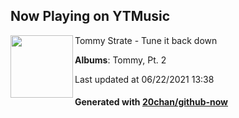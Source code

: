 ## Now Playing on YTMusic

[<img align="left" width="100" src="https://lh3.googleusercontent.com/238EJhCYAN0vSyjuLDxYgGybzB9JMKa1AMQb6k-DA7Q0l8DK5YtB6P9sY2CwWgE80-VG8tFw_xLXtz3M">](https://music.youtube.com/watch?v=PLslghY9l-Q)

Tommy Strate - Tune it back down

**Albums**: Tommy, Pt. 2

Last updated at 06/22/2021 13:38

#### Generated with [20chan/github-now](https://github.com/20chan/github-now)
